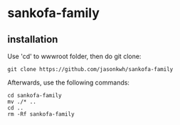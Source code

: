 # sankofa-family

## installation

Use 'cd' to wwwroot folder, then do git clone:

```{r, engine='bash', count_lines}
git clone https://github.com/jasonkwh/sankofa-family
```

Afterwards, use the following commands:

```{r, engine='bash', count_lines}
cd sankofa-family
mv ./* ..
cd ..
rm -Rf sankofa-family
```